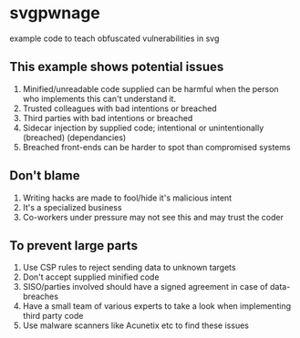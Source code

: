 # svgpwnage
example code to teach obfuscated vulnerabilities in svg

## This example shows potential issues
1. Minified/unreadable code supplied can be harmful when the person who implements this can't understand it.
2. Trusted colleagues with bad intentions or breached
3. Third parties with bad intentions or breached
4. Sidecar injection by supplied code; intentional or unintentionally (breached) (dependancies)
5. Breached front-ends can be harder to spot than compromised systems

## Don't blame
1. Writing hacks are made to fool/hide it's malicious intent
2. It's a specialized business
3. Co-workers under pressure may not see this and may trust the coder

## To prevent large parts
1. Use CSP rules to reject sending data to unknown targets
2. Don't accept supplied minified code
3. SISO/parties involved should have a signed agreement in case of data-breaches
4. Have a small team of various experts to take a look when implementing third party code
5. Use malware scanners like Acunetix etc to find these issues
